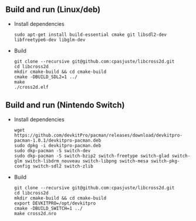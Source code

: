 Build and run (Linux/deb)
-------------------------

- Install dependencies
    ```
    sudo apt-get install build-essential cmake git libsdl2-dev libfreetype6-dev libglm-dev
    ```
- Build
    ```
    git clone --recursive git@github.com:cpasjuste/libcross2d.git
    cd libcross2d
    mkdir cmake-build && cd cmake-build
    cmake -DBUILD_SDL2=1 ../
    make
    ./cross2d.elf
    ```


Build and run (Nintendo Switch)
-------------------------------

- Install dependencies
    ```
    wget https://github.com/devkitPro/pacman/releases/download/devkitpro-pacman-1.0.1/devkitpro-pacman.deb
    sudo dpkg -i devkitpro-pacman.deb
    sudo dkp-pacman -S switch-dev
    sudo dkp-pacman -S switch-bzip2 switch-freetype switch-glad switch-glm switch-libdrm_nouveau switch-libpng switch-mesa switch-pkg-config switch-sdl2 switch-zlib
    ```

- Build
    ```
    git clone --recursive git@github.com:cpasjuste/libcross2d.git
    cd libcross2d
    mkdir cmake-build && cd cmake-build
    export DEVKITPRO=/opt/devkitpro
    cmake -DBUILD_SWITCH=1 ../
    make cross2d.nro
    ```